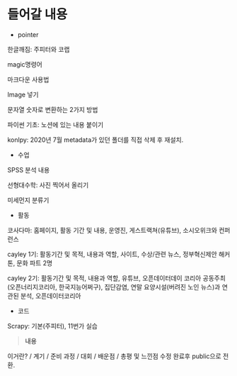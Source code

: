 # 들어갈 내용

- pointer

한글깨짐: 주피터와 코랩

magic명령어

마크다운 사용법

Image 넣기

문자열 숫자로 변환하는 2가지 방법

파이썬 기초: 노션에 있는 내용 붙이기

konlpy: 2020년 7월 metadata가 있던 폴더를 직접 삭제 후 재설치.



- 수업

SPSS 분석 내용

선형대수학: 사진 찍어서 올리기

미세먼지 분류기



- 활동

코사다마: 홈페이지, 활동 기간 및 내용, 운영진, 게스트랙쳐(유튜브), 소시오위크와 컨퍼런스

cayley 1기: 활동기간 및 목적, 내용과 역할, 사이트, 수상/관련 뉴스, 정부혁신제안 해커톤, 문화 파트 2명

cayley 2기: 활동기간 및 목적, 내용과 역할, 유튜브, 오픈데이터데이 코리아 공동주최(오픈너리지코리아, 한국지능어쩌구), 집단감염, 연말 요양시설(버려진 노인 뉴스)과 연관된 분석, 오픈데이터코리아



- 코드

Scrapy: 기본(주피터), 11번가 실습



>  **내용**

이거란? / 계기 / 준비 과정 / 대회 / 배운점 / 총평 및 느낀점
수정 완료후 public으로 전환.
